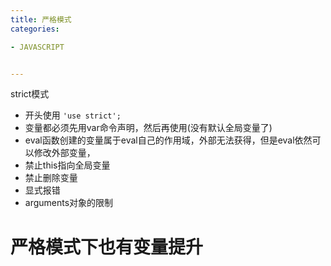 ```yaml
---
title: 严格模式
categories: 

- JAVASCRIPT


---
```


strict模式
- 开头使用 `'use strict';`
- 变量都必须先用var命令声明，然后再使用(没有默认全局变量了)
- eval函数创建的变量属于eval自己的作用域，外部无法获得，但是eval依然可以修改外部变量，
- 禁止this指向全局变量
- 禁止删除变量
- 显式报错
- arguments对象的限制


# 严格模式下也有变量提升



